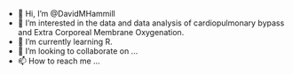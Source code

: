 - 👋 Hi, I’m @DavidMHammill
- 👀 I’m interested in the data and data analysis of cardiopulmonary bypass and Extra Corporeal Membrane Oxygenation.
- 🌱 I’m currently learning R.
- 💞️ I’m looking to collaborate on ...
- 📫 How to reach me ...

<!---
DavidMHammill/DavidMHammill is a ✨ special ✨ repository because its `README.md` (this file) appears on your GitHub profile.
You can click the Preview link to take a look at your changes.
--->
